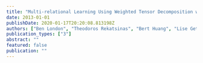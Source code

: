 ```yaml
---
title: "Multi-relational Learning Using Weighted Tensor Decomposition with Modular Loss"
date: 2013-01-01
publishDate: 2020-01-17T20:20:08.813198Z
authors: ["Ben London", "Theodoros Rekatsinas", "Bert Huang", "Lise Getoor"]
publication_types: ["3"]
abstract: ""
featured: false
publication: ""
---
```


